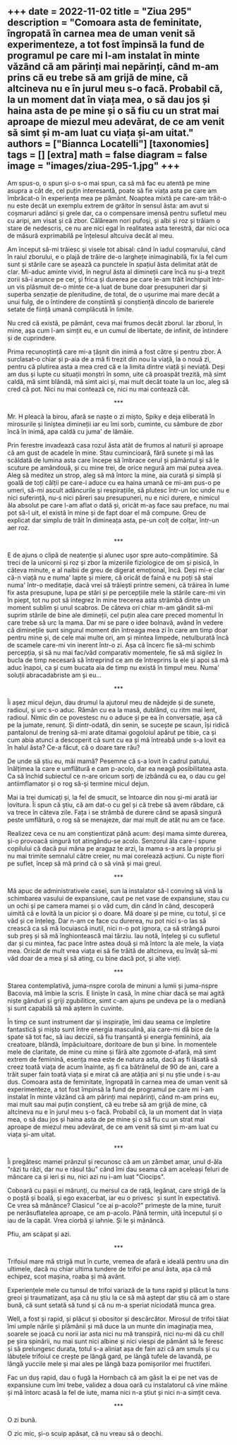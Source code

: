 
+++
date = 2022-11-02
title = "Ziua 295"
description = "Comoara asta de feminitate, îngropată în carnea mea de uman venit să experimenteze, a tot fost împinsă la fund de programul pe care mi l-am instalat în minte văzând că am părinți mai nepărinți, când m-am prins că eu trebe să am grijă de mine, că altcineva nu e în jurul meu s-o facă. Probabil că, la un moment dat în viața mea, o să dau jos și haina asta de pe mine și o să fiu cu un strat mai aproape de miezul meu adevărat, de ce am venit să simt și m-am luat cu viața și-am uitat."
authors = ["Biannca Locatelli"]
[taxonomies]
tags = []
[extra]
math = false
diagram = false
image = "images/ziua-295-1.jpg"
+++
---

Am spus-o, o spun și-o s-o mai spun, ca să mă fac eu atentă pe mine asupra a cât de, cel puțin interesantă, poate să fie viața asta pe care am îmbrăcat-o în experiența mea pe pământ. Noaptea mixtă pe care-am trăit-o nu este decât un exemplu extrem de grăitor în sensul ăsta: am avut si coșmaruri adânci și grele dar, ca o compensare imensă pentru sufletul meu cu aripi, am visat și că zbor. Călăream nori pufoși, și albi și roz și trăiam o stare de nedescris, ce nu are nici egal în realitatea asta terestră, dar nici oca de măsură exprimabilă pe înțelesul altcuiva decât al meu.

Am început să-mi trăiesc și visele tot abisal: când în iadul coșmarului, când în raiul zborului, e o plajă de trăire de-o larghețe inimaginabilă, fix la fel cum sunt și stările care se așează ca punctele în spațiul ăsta delimitat atât de clar. Mi-aduc aminte vivid, în negrul ăsta al dimineții care încă nu și-a trezit zorii să-i arunce pe cer, și frica și durerea pe care le-am trăit închipuit într-un vis plăsmuit de-o minte ce-a luat de bune doar presupuneri dar și superba senzație de plenitudine, de total, de o ușurime mai mare decât a unui fulg, de o întindere de conștiintă și conștiență dincolo de barierele setate de ființă umană complăcută în limite.

Nu cred că există, pe pământ, ceva mai frumos decât zborul. Iar zborul, în mine, așa cum l-am simțit eu, e un cumul de libertate, de infinit, de întindere și de cuprindere.

Prima recunoștință care mi-a țâșnit din inimă a fost către și pentru zbor. A surclasat-o chiar și p-aia de a mă fi trezit din nou la viață, la o nouă zi, pentru că plutirea asta a mea cred că e la limita dintre viață și neviață. Deși am dus și lupte cu situații monștri în somn, uite că proaspăt trezită, mă simt caldă, mă simt blândă, mă simt aici și, mai mult decât toate la un loc, aleg să cred că pot. Nici nu mai contează ce, nici nu mai contează cât.

<p style="text-align: center;">***</p>

Mr. H pleacă la birou, afară se naște o zi mișto, Spiky e deja eliberată în mirosurile și liniștea dimineții iar eu îmi sorb, cuminte, cu sâmbure de zbor încă în inimă, apa caldă cu juma' de lămâie.

Prin ferestre invadează casa rozul ăsta atât de frumos al naturii și aproape că am gust de acadele în mine. Stau cumincioară, fără sunete și mă las scăldată de lumina asta care începe să îmbrace cerul și pământul și să le scuture pe amândouă, și cu mine trei, de orice negură am mai putea avea. Aleg să meditez un strop, aleg să mă întorc la mine, aia curată și simplă și goală de toți câlții pe care-i aduce cu ea haina umană ce mi-am pus-o pe umeri, să-mi ascult adâncurile și respirațiile, să plutesc într-un loc unde nu e nici suferință, nu-s nici păreri sau presupuneri, nu e nici durere, e nimicul ăla absolut pe care l-am aflat o dată și, oricât m-aș face sau preface, nu mai pot să-l uit, el există în mine și de fapt doar el mă compune. Greu de explicat dar simplu de trăit în dimineața asta, pe-un colț de colțar, într-un aer roz.

<p style="text-align: center;">***</p>

E de ajuns o clipă de neatenție și alunec ușor spre auto-compătimire. Să treci de la unicorni și roz și zbor la mizeriile fiziologice de om și pisică, în câteva minute, e al naibii de greu de digerat emoțional, încă. Deși mi-e clar că-n viață nu e numa' lapte și miere, că oricât de faină e nu poți să stai numa' într-o meditație, dacă vrei să trăiești printre semeni, că trăirea în lume fix asta presupune, lupa pe stări și pe percepțiile mele la stările care-mi vin în piept, tot nu pot să integrez în mine trecerea asta strâmbă dintre un moment sublim și unul scabros. De câteva ori chiar m-am gândit să-mi suprim stările de bine ale dimineții, cel puțin alea care preced momentul în care trebe să urc la mama. Dar mi se pare o idee bolnavă, având în vedere că diminețile sunt singurul moment din întreaga mea zi în care am timp doar pentru mine și, de cele mai multe ori, am și mintea limpede, netulburată încă de scamele care-mi vin inerent într-o zi. Așa că încerc fie să-mi schimb percepția, și să nu mai fac/văd comparativ momentele, fie să mă sigilez în bucla de timp necesară să întreprind ce am de întreprins la ele și apoi să mă aduc înapoi, ca și cum bucata aia de timp nu există în timpul meu. Numa' soluții abracadabriste am și eu…

<p style="text-align: center;">***</p>

Îi așez micul dejun, dau drumul la ajutorul meu de nădejde și de sunete, radioul, și urc s-o aduc. Rămân cu ea la masă, dublând, cu ritm mai lent, radioul. Nimic din ce povestesc nu o aduce și pe ea în conversație, așa că pe la jumate, renunț. Și dintr-odată, din senin, se sucește pe scaun, își ridică pantalonul de trening să-mi arate ditamai gogoloiul apărut pe tibie, ca și cum abia atunci a descoperit că sunt cu ea și mă întreabă unde s-a lovit ea în halul ăsta? Ce-a făcut, că o doare tare rău?

De unde să știu eu, măi mamă? Pesemne că s-a lovit în cadrul patului, înălțimea la care e umflătură e cam p-acolo, dar ea neagă posibilitatea asta. Ca să închid subiectul ce n-are oricum sorți de izbândă cu ea, o dau cu gel antiimflamator și o rog să-și termine micul dejun.

Mai ia trei dumicați și, la fel de smucit, se întoarce din nou și-mi arată iar lovitura. Îi spun că știu, că am dat-o cu gel și că trebe să avem răbdare, că va trece în câteva zile. Fața i se strâmbă de durere când se apasă singură peste umflătură, o rog să se menajeze, dar mai mult de atât nu am ce face.

Realizez ceva ce nu am conștientizat până acum: deși mama simte durerea, și-o provoacă singură tot atingându-se acolo. Senzorul ăla care-i spune copilului că dacă pui mâna pe aragaz te arzi, la mama s-a ars la propriu și nu mai trimite semnalul către creier, nu mai corelează acțiuni. Cu niște fiori pe suflet, încep să mă prind că o să vină și mai greul.

<p style="text-align: center;">***</p>

Mă apuc de administrativele casei, sun la instalator să-l conving să vină la schimbarea vasului de expansiune, caut pe net vase de expansiune, stau cu un ochi și pe camera mamei și o văd cum, din când în când, descoperă uimită că e lovită la un picior și o doare. Mă doare și pe mine, cu totul, și ce văd și ce înțeleg. Dar n-am ce face cu durerea, nu pot nici s-o las să crească ca să mă locuiască inutil, nici n-o pot ignora, ca să strângă puroi sub preș și să mă înghiontească mai târziu. Iau notă, înțeleg și cu sufletul dar și cu mintea, fac pace între astea două și mă întorc la ale mele, la viața mea. Oricât de mult vrea viața ei să fie trăită de altcineva, eu învăț să-mi văd doar de a mea și să ating, cu bine dacă pot, și alte vieți.

<p style="text-align: center;">***</p>

Starea contemplativă, juma-nspre corola de minuni a lumii și juma-nspre Bacovia, mă îmbie la scris. E liniște în casă, în mine chiar dacă se mai agită niște gânduri și griji zgubilitice, simt c-am ajuns pe undeva pe la o mediană și sunt capabilă să mă aștern în cuvinte.

În timp ce sunt instrument dar și inspirație, îmi dau seama ce împletire fantastică și mișto sunt între energia masculină, aia care-mi dă bice de la spate să tot fac, să iau decizii, să fiu tranșantă și energia feminină, aia creatoare, blândă, împăciuitoare, doritoare de bun și bine. În momentele mele de claritate, de mine cu mine și fără alte zgomote d-afară, mă simt extrem de feminină, esența mea este de natura asta, dacă aș fi lăsată să creez toată viața de acum înainte, aș fi ca bătrânelul de 90 de ani, care a trăit super fain toată viața și e mirat că are atâția ani și nu știe unde i s-au dus. Comoara asta de feminitate, îngropată în carnea mea de uman venit să experimenteze, a tot fost împinsă la fund de programul pe care mi l-am instalat în minte văzând că am părinți mai nepărinți, când m-am prins eu, mai mult sau mai puțin conștient, că eu trebe să am grijă de mine, că altcineva nu e în jurul meu s-o facă. Probabil că, la un moment dat în viața mea, o să dau jos și haina asta de pe mine și o să fiu cu un strat mai aproape de miezul meu adevărat, de ce am venit să simt și m-am luat cu viața și-am uitat.

<p style="text-align: center;">***</p>

Îi pregătesc mamei prânzul și recunosc că am un zâmbet amar, unul d-ăla "râzi tu râzi, dar nu e râsul tău" când îmi dau seama că am aceleași feluri de mâncare ca și ieri și nu, nici azi nu i-am luat "Ciocips".

Coboară cu pașii ei mărunți, cu mersul ca de rață, legănat, care strigă de la o poștă și boală, și ego exacerbat, iar eu o privesc  și sunt în expectativă. Ce vrea să mănânce? Clasicul "ce ai p-acolo?" primește de la mine, turuit pe nerăsuflatelea aproape, ce am p-acolo. Până termin, uită începutul și o iau de la capăt. Vrea ciorbă și iahnie. Și le și mănâncă.

Pfiu, am scăpat și azi.

<p style="text-align: center;">***</p>

Trifoiul mare mă strigă mut în curte, vremea de afară e ideală pentru una din ultimele, dacă nu chiar ultima tundere de trifoi pe anul ăsta, așa că mă echipez, scot mașina, roaba și mă avânt.

Experiențele mele cu tunsul de trifoi variază de la tuns rapid și plăcut la tuns greoi și traumatizant, așa că nu știu la ce să mă aștept dar știu că am o stare bună, că sunt setată să tund și că nu m-a speriat niciodată munca grea.

Well, a fost și rapid, și plăcut și obositor și descărcător. Mirosul de trifoi tăiat îmi umple nările și plămânii și mă duce la un munte din imaginația mea, soarele se joacă cu norii iar asta nici nu mă transpiră, nici nu-mi dă cu chill pe șira spinării, nu mai sunt nici albine și nici viespi de pământ să le feresc și să prelungesc durata, totul s-a aliniat așa de fain azi că am smuls și cu lăbuțele trifoiul ce crește pe lângă gard, pe lângă tufele de lavandă, pe lângă yuccile mele și mai ales pe lângă baza pomișorilor mei fructiferi.

Fac un duș rapid, dau o fugă la Hornbach că am găsit la ei pe net vas de expansiune cum îmi trebe, validez a doua oară cu instalatorul că vine mâine și mă întorc acasă la fel de iute, mama nici n-a știut și nici n-a simțit ceva.

<p style="text-align: center;">***</p>

O zi bună.

O zic mic, și-o scuip apăsat, că nu vreau să o deochi.
